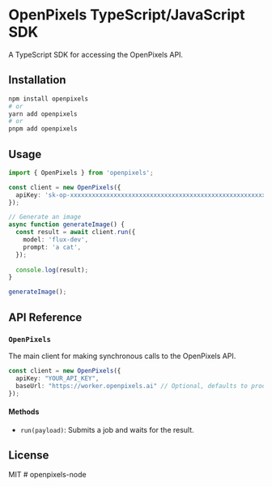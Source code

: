 # OpenPixels TypeScript/JavaScript SDK

A TypeScript SDK for accessing the OpenPixels API.

## Installation

```bash
npm install openpixels
# or
yarn add openpixels
# or
pnpm add openpixels
```

## Usage

```typescript
import { OpenPixels } from 'openpixels';

const client = new OpenPixels({
  apiKey: 'sk-op-xxxxxxxxxxxxxxxxxxxxxxxxxxxxxxxxxxxxxxxxxxxxxxxxxxxxxxxxxxxxxxxx',
});

// Generate an image
async function generateImage() {
  const result = await client.run({
    model: 'flux-dev',
    prompt: 'a cat',
  });
  
  console.log(result);
}

generateImage();
```

## API Reference

### `OpenPixels`

The main client for making synchronous calls to the OpenPixels API.

```typescript
const client = new OpenPixels({
  apiKey: "YOUR_API_KEY",
  baseUrl: "https://worker.openpixels.ai" // Optional, defaults to production API
});
```

#### Methods

- `run(payload)`: Submits a job and waits for the result.

<!-- - `submit(payload)`: Submits a job and returns the job ID.
- `subscribe(jobId)`: Subscribes to updates for a job. -->

## License

MIT # openpixels-node
